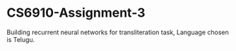 # CS6910-Assignment-3

Building recurrent neural networks for transliteration task, Language chosen is Telugu.
